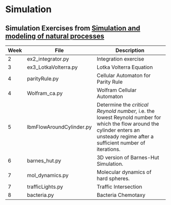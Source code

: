 # Simulation


## Simulation Exercises from [Simulation and modeling of natural processes](https://www.coursera.org/learn/modeling-simulation-natural-processes/home/info)

|Week| File | Description |
|----|-------------------------|---------------------------------------------------|
| 2|ex2_integrator.py | Integration exercise |
| 3|ex3_LotkaVolterra.py | Lotka Volterra Equation |
| 4|parityRule.py | Cellular Automaton for Parity Rule|
| 4|Wolfram_ca.py | Wolfram Cellular Automaton |
| 5|lbmFlowAroundCylinder.py | Determine the _critical Reynold number,_ i.e. the lowest Reynold number for which the flow around the cylinder enters an unsteady regime after a sufficient number of iterations. |
| 6|barnes_hut.py | 3D version of Barnes-Hut Simulation. |
| 7|mol_dynamics.py |Molecular dynamics of hard spheres.|
| 7|trafficLights.py | Traffic Intersection|
|8| bacteria.py| Bacteria Chemotaxy |
